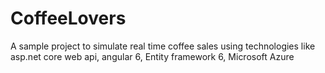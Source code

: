 # CoffeeLovers
A sample project to simulate real time coffee sales using technologies like asp.net core web api, angular 6, Entity framework 6, Microsoft Azure
